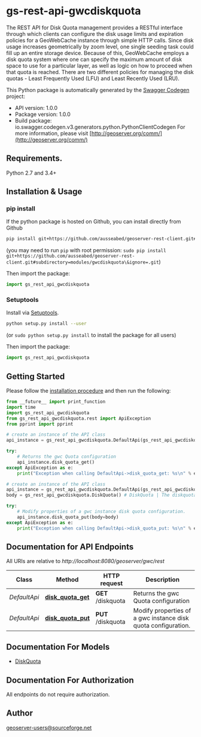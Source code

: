 # gs-rest-api-gwcdiskquota
The REST API for Disk Quota management provides a RESTful interface through which clients can configure the disk usage limits and expiration policies for a GeoWebCache instance through simple HTTP calls.  Since disk usage increases geometrically by zoom level, one single seeding task could fill up an entire storage device. Because of this, GeoWebCache employs a disk quota system where one can specify the maximum amount of disk space to use for a particular layer, as well as logic on how to proceed when that quota is reached. There are two different policies for managing the disk quotas - Least Frequently Used (LFU) and Least Recently Used (LRU).

This Python package is automatically generated by the [Swagger Codegen](https://github.com/swagger-api/swagger-codegen) project:

- API version: 1.0.0
- Package version: 1.0.0
- Build package: io.swagger.codegen.v3.generators.python.PythonClientCodegen
For more information, please visit [http://geoserver.org/comm/](http://geoserver.org/comm/)

## Requirements.

Python 2.7 and 3.4+

## Installation & Usage
### pip install

If the python package is hosted on Github, you can install directly from Github

```sh
pip install git+https://github.com/ausseabed/geoserver-rest-client.git#subdirectory=modules/gwcdiskquota\&ignore=.git
```
(you may need to run `pip` with root permission: `sudo pip install git+https://github.com/ausseabed/geoserver-rest-client.git#subdirectory=modules/gwcdiskquota\&ignore=.git`)

Then import the package:
```python
import gs_rest_api_gwcdiskquota 
```

### Setuptools

Install via [Setuptools](http://pypi.python.org/pypi/setuptools).

```sh
python setup.py install --user
```
(or `sudo python setup.py install` to install the package for all users)

Then import the package:
```python
import gs_rest_api_gwcdiskquota
```

## Getting Started

Please follow the [installation procedure](#installation--usage) and then run the following:

```python
from __future__ import print_function
import time
import gs_rest_api_gwcdiskquota
from gs_rest_api_gwcdiskquota.rest import ApiException
from pprint import pprint

# create an instance of the API class
api_instance = gs_rest_api_gwcdiskquota.DefaultApi(gs_rest_api_gwcdiskquota.ApiClient(configuration))

try:
    # Returns the gwc Quota configuration
    api_instance.disk_quota_get()
except ApiException as e:
    print("Exception when calling DefaultApi->disk_quota_get: %s\n" % e)

# create an instance of the API class
api_instance = gs_rest_api_gwcdiskquota.DefaultApi(gs_rest_api_gwcdiskquota.ApiClient(configuration))
body = gs_rest_api_gwcdiskquota.DiskQuota() # DiskQuota | The diskquota configuration with modified property values. (optional)

try:
    # Modify properties of a gwc instance disk quota configuration.
    api_instance.disk_quota_put(body=body)
except ApiException as e:
    print("Exception when calling DefaultApi->disk_quota_put: %s\n" % e)
```

## Documentation for API Endpoints

All URIs are relative to *http://localhost:8080/geoserver/gwc/rest*

Class | Method | HTTP request | Description
------------ | ------------- | ------------- | -------------
*DefaultApi* | [**disk_quota_get**](docs/DefaultApi.md#disk_quota_get) | **GET** /diskquota | Returns the gwc Quota configuration
*DefaultApi* | [**disk_quota_put**](docs/DefaultApi.md#disk_quota_put) | **PUT** /diskquota | Modify properties of a gwc instance disk quota configuration.

## Documentation For Models

 - [DiskQuota](docs/DiskQuota.md)

## Documentation For Authorization

 All endpoints do not require authorization.


## Author

geoserver-users@sourceforge.net
